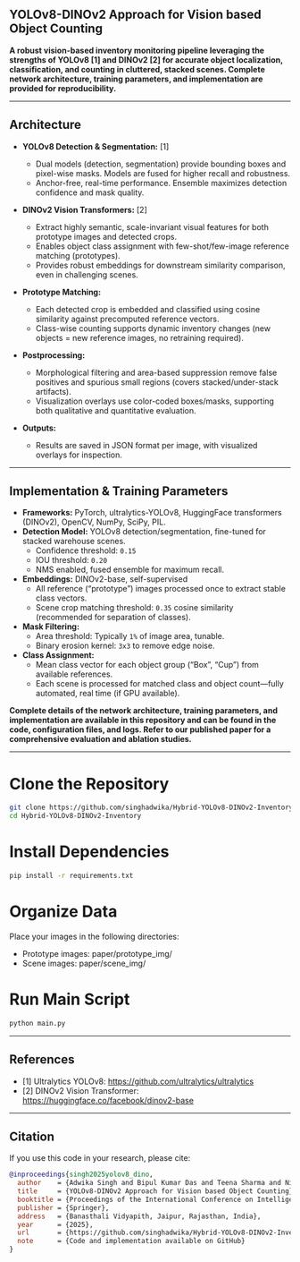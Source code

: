 ## YOLOv8-DINOv2 Approach for Vision based Object Counting

**A robust vision-based inventory monitoring pipeline leveraging the strengths of YOLOv8 [1] and DINOv2 [2] for accurate object localization, classification, and counting in cluttered, stacked scenes. Complete network architecture, training parameters, and implementation are provided for reproducibility.**

---


## Architecture

- **YOLOv8 Detection & Segmentation:** [1]
  - Dual models (detection, segmentation) provide bounding boxes and pixel-wise masks. Models are fused for higher recall and robustness.
  - Anchor-free, real-time performance. Ensemble maximizes detection confidence and mask quality.

- **DINOv2 Vision Transformers:** [2]
  - Extract highly semantic, scale-invariant visual features for both prototype images and detected crops.
  - Enables object class assignment with few-shot/few-image reference matching (prototypes).
  - Provides robust embeddings for downstream similarity comparison, even in challenging scenes.

- **Prototype Matching:**
  - Each detected crop is embedded and classified using cosine similarity against precomputed reference vectors.
  - Class-wise counting supports dynamic inventory changes (new objects = new reference images, no retraining required).

- **Postprocessing:**
  - Morphological filtering and area-based suppression remove false positives and spurious small regions (covers stacked/under-stack artifacts).
  - Visualization overlays use color-coded boxes/masks, supporting both qualitative and quantitative evaluation.

- **Outputs:**
  - Results are saved in JSON format per image, with visualized overlays for inspection.

---

## Implementation & Training Parameters

- **Frameworks:** PyTorch, ultralytics-YOLOv8, HuggingFace transformers (DINOv2), OpenCV, NumPy, SciPy, PIL.
- **Detection Model:** YOLOv8 detection/segmentation, fine-tuned for stacked warehouse scenes.
  - Confidence threshold: `0.15`
  - IOU threshold: `0.20`
  - NMS enabled, fused ensemble for maximum recall.
- **Embeddings:** DINOv2-base, self-supervised
  - All reference (“prototype”) images processed once to extract stable class vectors.
  - Scene crop matching threshold: `0.35` cosine similarity (recommended for separation of classes).
- **Mask Filtering:** 
  - Area threshold: Typically `1%` of image area, tunable. 
  - Binary erosion kernel: `3x3` to remove edge noise.
- **Class Assignment:** 
  - Mean class vector for each object group (“Box”, “Cup”) from available references.
  - Each scene is processed for matched class and object count—fully automated, real time (if GPU available).

**Complete details of the network architecture, training parameters, and implementation are available in this repository and can be found in the code, configuration files, and logs. Refer to our published paper for a comprehensive evaluation and ablation studies.**

---

# Clone the Repository

```bash
git clone https://github.com/singhadwika/Hybrid-YOLOv8-DINOv2-Inventory.git
cd Hybrid-YOLOv8-DINOv2-Inventory 
```
# Install Dependencies
```bash
pip install -r requirements.txt
```
# Organize Data
Place your images in the following directories:
- Prototype images: paper/prototype_img/
- Scene images: paper/scene_img/

# Run Main Script
```bash
python main.py
```

---
## References

- [1] Ultralytics YOLOv8: https://github.com/ultralytics/ultralytics  
- [2] DINOv2 Vision Transformer: https://huggingface.co/facebook/dinov2-base

---

## Citation

If you use this code in your research, please cite:

```bibtex
@inproceedings{singh2025yolov8_dino,
  author    = {Adwika Singh and Bipul Kumar Das and Teena Sharma and Nishchal K. Verma},
  title     = {YOLOv8-DINOv2 Approach for Vision based Object Counting},
  booktitle = {Proceedings of the International Conference on Intelligent Human Computer Interaction},
  publisher = {Springer},
  address   = {Banasthali Vidyapith, Jaipur, Rajasthan, India},
  year      = {2025},
  url       = {https://github.com/singhadwika/Hybrid-YOLOv8-DINOv2-Inventory},
  note      = {Code and implementation available on GitHub}
}

```
